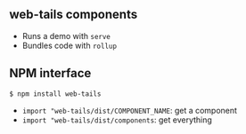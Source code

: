 ## web-tails components

- Runs a demo with `serve`
- Bundles code with `rollup`

## NPM interface

```
$ npm install web-tails
```

- `import "web-tails/dist/COMPONENT_NAME`: get a component
- `import "web-tails/dist/components`: get everything
